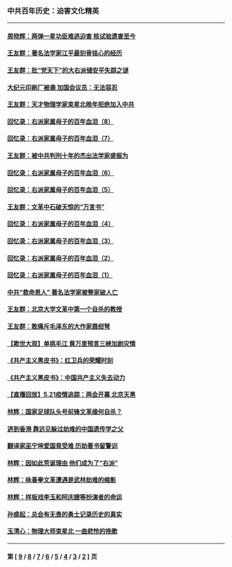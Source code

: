 ### 中共百年历史：迫害文化精英
---
#### [周晓辉：两弹一星功臣难逃迫害 核试验遗害至今](../../pages/nf1176111/n12974997.md?05300430) 
#### [王友群：著名法学家江平最刻骨铭心的经历](../../pages/nf1176111/n12970787.md?05300430) 
#### [王友群：批“党天下”的大右派储安平失踪之谜](../../pages/nf1176111/n12954229.md?05300430) 
#### [大纪元印刷厂被袭 加国会议员：无法容忍](../../pages/nf1176111/n12883028.md?05300430) 
#### [王友群：天才物理学家束星北晚年拒绝加入中共](../../pages/nf1176111/n12792913.md?05300430) 
#### [回忆录：右派家属母子的百年血泪（8）](../../pages/nf1176111/n12706196.md?05300430) 
#### [回忆录：右派家属母子的百年血泪（7）](../../pages/nf1176111/n12706191.md?05300430) 
#### [王友群：被中共判刑十年的杰出法学家盛振为](../../pages/nf1176111/n12706141.md?05300430) 
#### [回忆录：右派家属母子的百年血泪（6）](../../pages/nf1176111/n12698863.md?05300430) 
#### [回忆录：右派家属母子的百年血泪（5）](../../pages/nf1176111/n12692515.md?05300430) 
#### [王友群：文革中石破天惊的“万言书”](../../pages/nf1176111/n12690994.md?05300430) 
#### [回忆录：右派家属母子的百年血泪（4）](../../pages/nf1176111/n12686410.md?05300430) 
#### [回忆录：右派家属母子的百年血泪（3）](../../pages/nf1176111/n12683820.md?05300430) 
#### [回忆录：右派家属母子的百年血泪（2）](../../pages/nf1176111/n12679738.md?05300430) 
#### [回忆录：右派家属母子的百年血泪（1）](../../pages/nf1176111/n12678112.md?05300430) 
#### [中共“救命恩人” 著名法学家被整家破人亡](../../pages/nf1176111/n12658168.md?05300430) 
#### [王友群：北京大学文革中第一个自杀的教授](../../pages/nf1176111/n12632697.md?05300430) 
#### [王友群：敢痛斥毛泽东的大作家聂绀弩](../../pages/nf1176111/n12384788.md?05300430) 
#### [【欺世大观】单挑毛江 黄万里预言三峡加剧灾情](../../pages/nf1176111/n12357101.md?05300430) 
#### [《共产主义黑皮书》：红卫兵的荣耀时刻](../../pages/nf1176111/n12190329.md?05300430) 
#### [《共产主义黑皮书》：中国共产主义失去动力](../../pages/nf1176111/n12168749.md?05300430) 
#### [【直播回放】5.21疫情追踪：两会开幕 北京天黑](../../pages/nf1176111/n12126358.md?05300430) 
#### [林辉：国家足球队头号前锋文革缘何自杀？](../../pages/nf1176111/n11648921.md?05300430) 
#### [逃到香港 靠远见躲过劫难的中国遗传学之父](../../pages/nf1176111/n11535984.md?05300430) 
#### [翻译家巫宁坤爱国竟受难 历劫著书留警训](../../pages/nf1176111/n11478084.md?05300430) 
#### [林辉：因如此荒诞理由 他们成为了“右派”](../../pages/nf1176111/n11070799.md?05300430) 
#### [林辉：咏春拳文革遭遇是武林劫难的缩影](../../pages/nf1176111/n11042647.md?05300430) 
#### [林辉：样板戏李玉和阿庆嫂等扮演者的命运](../../pages/nf1176111/n11034634.md?05300430) 
#### [孙盛起：总会有无畏的勇士记录历史的真实](../../pages/nf1176111/n11027279.md?05300430) 
#### [玉清心：物理大师束星北 一曲悲怆的挽歌](../../pages/nf1176111/n11022591.md?05300430) 

---
#### 第 [ [9](./9.md?05300430) / [8](./8.md?05300430) / [7](./7.md?05300430) / [6](./6.md?05300430) / [5](./5.md?05300430) / [4](./4.md?05300430) / [3](./3.md?05300430) / [2](./2.md?05300430) ] 页
